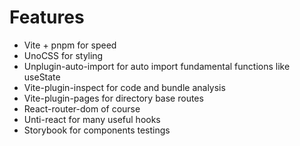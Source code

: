 # Features

- Vite + pnpm for speed
- UnoCSS for styling
- Unplugin-auto-import for auto import fundamental functions like useState
- Vite-plugin-inspect for code and bundle analysis 
- Vite-plugin-pages for directory base routes
- React-router-dom of course
- Unti-react for many useful hooks
- Storybook for components testings
